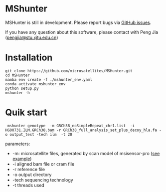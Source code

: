 # MShunter

MSHunter is still in development. Please report bugs via [GitHub issues](https://github.com/microsatellites/MSHunter/issues/new).

If you have any question about this software, please contact with Peng Jia (pengjia@stu.xjtu.edu.cn)

# Installation

```shell
git clone https://github.com/microsatellites/MSHunter.git
cd MSHunter
mamba env create -f ./mshunter_env.yaml
conda activate mshunter_env
python setup.py
mshunter -h 
```

# Quik start

```shell 
 mshunter genotype  -m GRCh38_noSimpleRepeat_chr1.list  -i HG00731.ILM.GRCh38.bam -r GRCh38_full_analysis_set_plus_decoy_hla.fa -o output_test -tech ilm  -t 20 
```

parameters: 
* -m: microsatellite files, generated by scan model of msisensor-pro ([see example]())
* -i aligned bam file or cram file
* -r reference file 
* -o output directory 
* -tech sequencing technology 
* -t threads used